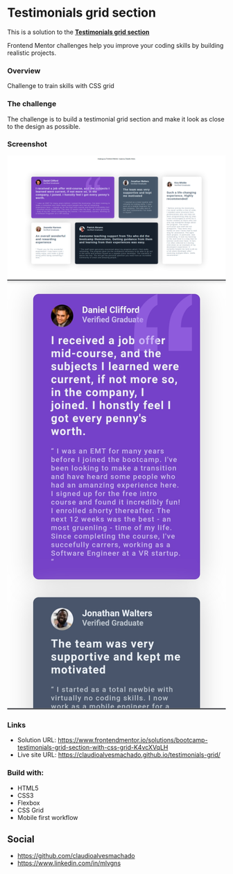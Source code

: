 # Testimonials grid section

This is a solution to the <strong> <a href="https://www.frontendmentor.io/challenges/testimonials-grid-section-Nnw6J7Un7">Testimonials grid section</a> </strong> 

Frontend Mentor challenges help you improve your coding skills by building realistic projects.

### Overview
Challenge to train skills with CSS grid

### The challenge
The challenge is to build a testimonial grid section and make it look as close to the design as possible.

### Screenshot

<img src="desktop-design.png">
<img src="mobile-design.jpg">

### Links

 - Solution URL: https://www.frontendmentor.io/solutions/bootcamp-testimonials-grid-section-with-css-grid-K4vcXVqLH
 - Live site URL: https://claudioalvesmachado.github.io/testimonials-grid/
 

### Build with:

 - HTML5
 - CSS3
 - Flexbox
 - CSS Grid
 - Mobile first workflow
 
 

## Social

 - https://github.com/claudioalvesmachado
 - https://www.linkedin.com/in/mlvgns


